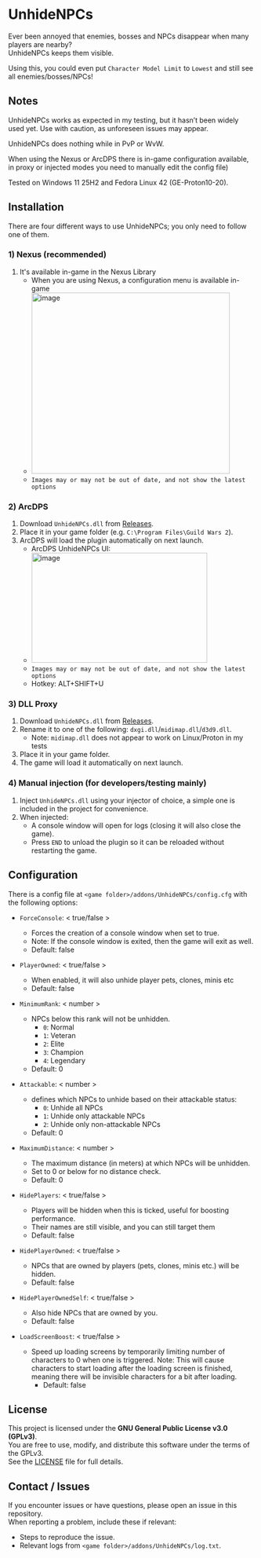 # UnhideNPCs

Ever been annoyed that enemies, bosses and NPCs disappear when many players are nearby?  
UnhideNPCs keeps them visible.

Using this, you could even put `Character Model Limit` to `Lowest` and still see all enemies/bosses/NPCs!

## Notes
UnhideNPCs works as expected in my testing, but it hasn’t been widely used yet. Use with caution, as unforeseen issues may appear.

UnhideNPCs does nothing while in PvP or WvW.

When using the Nexus or ArcDPS there is in-game configuration available, in proxy or injected modes you need to manually edit the config file)

Tested on Windows 11 25H2 and Fedora Linux 42 (GE-Proton10-20).

## Installation
There are four different ways to use UnhideNPCs; you only need to follow one of them.

### 1) Nexus (recommended)
1. It's available in-game in the Nexus Library
   - When you are using Nexus, a configuration menu is available in-game
   - <img width="404" height="369" alt="image" src="https://github.com/user-attachments/assets/5c233bf6-df0a-458d-868c-3b3f0d692c0e" />
   - `Images may or may not be out of date, and not show the latest options`



### 2) ArcDPS
1. Download `UnhideNPCs.dll` from [Releases](https://github.com/server-imp/UnhideNPCs/releases).
2. Place it in your game folder (e.g. `C:\Program Files\Guild Wars 2`).
3. ArcDPS will load the plugin automatically on next launch.
   - ArcDPS UnhideNPCs UI:
   - <img width="358" height="224" alt="image" src="https://github.com/user-attachments/assets/7e2fee76-e280-45f8-85e0-c67b2a7b1b2f" />
   - `Images may or may not be out of date, and not show the latest options`
   - Hotkey: ALT+SHIFT+U



### 3) DLL Proxy
1. Download `UnhideNPCs.dll` from [Releases](https://github.com/server-imp/UnhideNPCs/releases).
2. Rename it to one of the following: `dxgi.dll`/`midimap.dll`/`d3d9.dll`.
   - Note: `midimap.dll` does not appear to work on Linux/Proton in my tests
3. Place it in your game folder.
4. The game will load it automatically on next launch.

### 4) Manual injection (for developers/testing mainly)
1. Inject `UnhideNPCs.dll` using your injector of choice, a simple one is included in the project for convenience.
2. When injected:
   - A console window will open for logs (closing it will also close the game).
   - Press `END` to unload the plugin so it can be reloaded without restarting the game.

## Configuration
There is a config file at `<game folder>/addons/UnhideNPCs/config.cfg` with the following options:
- `ForceConsole`: < true/false >
  - Forces the creation of a console window when set to true.
  - Note: If the console window is exited, then the game will exit as well.
  - Default: false


- `PlayerOwned`: < true/false >
    - When enabled, it will also unhide player pets, clones, minis etc
    - Default: false


- `MinimumRank`: < number >
  - NPCs below this rank will not be unhidden.
    - `0`: Normal
    - `1`: Veteran
    - `2`: Elite
    - `3`: Champion
    - `4`: Legendary
  - Default: 0
  

- `Attackable`: < number >
  - defines which NPCs to unhide based on their attackable status:
    - `0`: Unhide all NPCs
    - `1`: Unhide only attackable NPCs
    - `2`: Unhide only non-attackable NPCs
  - Default: 0


- `MaximumDistance`: < number >
    - The maximum distance (in meters) at which NPCs will be unhidden.
    - Set to 0 or below for no distance check.
    - Default: 0


- `HidePlayers`: < true/false >
  - Players will be hidden when this is ticked, useful for boosting performance.
  - Their names are still visible, and you can still target them
  - Default: false


- `HidePlayerOwned`: < true/false >
    - NPCs that are owned by players (pets, clones, minis etc.) will be hidden.
    - Default: false


- `HidePlayerOwnedSelf`: < true/false >
    - Also hide NPCs that are owned by you.
    - Default: false


- `LoadScreenBoost`: < true/false >
  - Speed up loading screens by temporarily limiting number of characters to 0 when one is triggered.
    Note: This will cause characters to start loading after the loading screen is finished,
    meaning there will be invisible characters for a bit after loading.
    - Default: false

## License

This project is licensed under the **GNU General Public License v3.0 (GPLv3)**.  
You are free to use, modify, and distribute this software under the terms of the GPLv3.  
See the [LICENSE](LICENSE) file for full details.

## Contact / Issues

If you encounter issues or have questions, please open an issue in this repository.  
When reporting a problem, include these if relevant:

- Steps to reproduce the issue.
- Relevant logs from `<game folder>/addons/UnhideNPCs/log.txt`.
